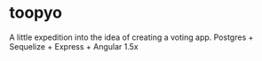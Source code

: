 # toopyo

A little expedition into the idea of creating a voting app. Postgres + Sequelize + Express + Angular 1.5x
